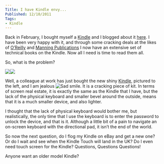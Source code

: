 ```yaml
---
Title: I have Kindle envy...
Published: 12/10/2011
Tags:
- Kindle
---
```


Back in February, I bought myself a [Kindle](http://www.amazon.co.uk/gp/product/B002LVUWFE/ref=as_li_ss_tl?ie=UTF8&tag=www6thprimeco-21&linkCode=as2&camp=1634&creative=19450&creativeASIN=B002LVUWFE) and I blogged about it [here](http://www.gep13.co.uk/blog/my-new-kindle). I have been very happy with it, and through some cracking deals at the likes of [O’Reilly](http://oreilly.com/) and [Manning Publications](http://www.manning.com/) I now have an extensive set of technical books on the Kindle. Now all I need is time to read them all.

So, what is the problem?

[![](http://ws.assoc-amazon.co.uk/widgets/q?_encoding=UTF8&Format=_SL110_&ASIN=B0051QVF7A&MarketPlace=GB&ID=AsinImage&WS=1&tag=www6thprimeco-21&ServiceVersion=20070822)](http://www.amazon.co.uk/gp/product/B0051QVF7A/ref=as_li_ss_il?ie=UTF8&tag=www6thprimeco-21&linkCode=as2&camp=1634&creative=19450&creativeASIN=B0051QVF7A)![](http://www.assoc-amazon.co.uk/e/ir?t=www6thprimeco-21&l=as2&o=2&a=B0051QVF7A)  

Well, a colleague at work has just bought the new shiny [Kindle](http://www.amazon.co.uk/gp/product/B0051QVF7A/ref=as_li_ss_tl?ie=UTF8&tag=www6thprimeco-21&linkCode=as2&camp=1634&creative=19450&creativeASIN=B0051QVF7A), pictured to the left, and I am jealous ![Sad smile](http://www.gep13.co.uk/blog/wp-content/uploads/2011/10/wlEmoticon-sadsmile1.png). It is a cracking piece of kit. In terms of screen real estate, it is exactly the same as the Kindle that I have, but the lack of the physical keyboard and smaller bevel around the outside, means that it is a much smaller device, and also lighter.

I thought that the lack of physical keyboard would bother me, but realistically, the only time that I use the keyboard is to enter the password to unlock the device, and that is it. Although a little bit of a pain to navigate an on-screen keyboard with the directional pad, it isn’t the end of the world.

So now the next question, do I flog my Kindle on eBay and get a new one? Or do I wait and see when the Kindle Touch will land in the UK? Do I even need touch screen for the Kindle? Questions, Questions Questions!

Anyone want an older model Kindle?
